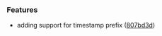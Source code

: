 
### Features

* adding support for timestamp prefix ([807bd3d](https://github.com/aversini/teeny-logger/commit/807bd3dd19fa49d6e772b82d630dc271a38ce1b0))

